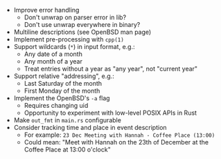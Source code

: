 * Improve error handling
    * Don't unwrap on parser error in lib?
    * Don't use unwrap everywhere in binary?
* Multiline descriptions (see OpenBSD man page)
* Implement pre-processing with `cpp(1)`
* Support wildcards (`*`) in input format, e.g.:
    * Any date of a month
    * Any month of a year
    * Treat entries without a year as "any year", not "current year"
* Support relative "addressing", e.g.:
    * Last Saturday of the month
    * First Monday of the month
* Implement the OpenBSD's `-a` flag
    * Requires changing uid
    * Opportunity to experiment with low-level POSIX APIs in Rust
* Make `out_fmt` in `main.rs` configurable
* Consider tracking time and place in event description
    * For example: `23 Dec Meeting with Hannah - Coffee Place (13:00)`
    * Could mean: "Meet with Hannah on the 23th of December at the Coffee Place at 13:00 o'clock"
